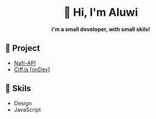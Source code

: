 <div align="center">
  <h1>👋 Hi, I'm Aluwi</h1>
  <b>i'm a small developer, with small skils!</b>
</div>

## 🧰 Project
- [Nafr-API](https://github.com/Aluwi21/NafrAPI)
- [Ciff.js \[onDev\]](https://github.com/MonoeOrg/Ciff.js)

## 🔧 Skils
- Design
- JavaScript

## 